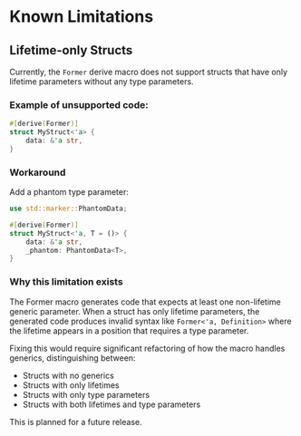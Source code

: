 # Known Limitations

## Lifetime-only Structs

Currently, the `Former` derive macro does not support structs that have only lifetime parameters without any type parameters.

### Example of unsupported code:
```rust
#[derive(Former)]
struct MyStruct<'a> {
    data: &'a str,
}
```

### Workaround

Add a phantom type parameter:

```rust
use std::marker::PhantomData;

#[derive(Former)]
struct MyStruct<'a, T = ()> {
    data: &'a str,
    _phantom: PhantomData<T>,
}
```

### Why this limitation exists

The Former macro generates code that expects at least one non-lifetime generic parameter. When a struct has only lifetime parameters, the generated code produces invalid syntax like `Former<'a, Definition>` where the lifetime appears in a position that requires a type parameter.

Fixing this would require significant refactoring of how the macro handles generics, distinguishing between:
- Structs with no generics
- Structs with only lifetimes
- Structs with only type parameters
- Structs with both lifetimes and type parameters

This is planned for a future release.
